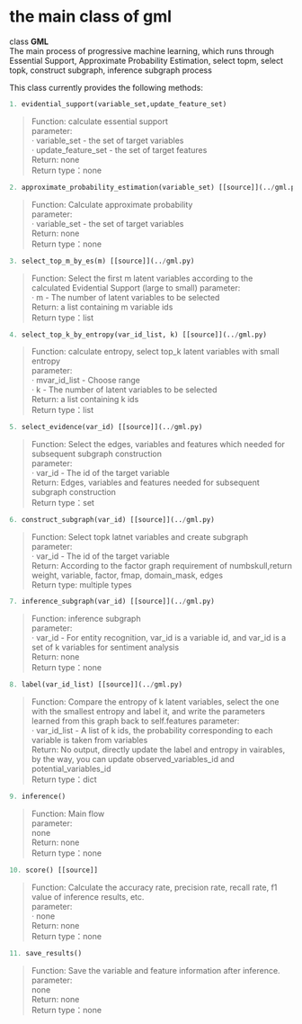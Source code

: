 # the main class of gml

class **GML**          
The main process of progressive machine learning, which runs through Essential Support, Approximate Probability Estimation, select topm, select topk, construct subgraph, inference subgraph process   


This class currently provides the following methods:  
```python
1. evidential_support(variable_set,update_feature_set)            
```
>Function: calculate essential support  
>parameter:  
> · variable_set - the set of target variables    
> · update_feature_set - the set of target features    
>Return: none            
>Return type：none          

```python
2. approximate_probability_estimation(variable_set) [[source]](../gml.py)            
```
>Function: Calculate approximate probability  
>parameter:  
> · variable_set - the set of target variables      
>Return: none            
>Return type：none          
```python
3. select_top_m_by_es(m) [[source]](../gml.py)            
```
>Function: Select the first m latent variables according to the calculated Evidential Support (large to small)
>parameter:  
> · m - The number of latent variables to be selected      
>Return: a list containing m variable ids             
>Return type：list
```python
4. select_top_k_by_entropy(var_id_list, k) [[source]](../gml.py)            
```
>Function: calculate entropy, select top_k latent variables with small entropy  
>parameter:  
> · mvar_id_list - Choose range      
> · k - The number of latent variables to be selected      
>Return: a list containing k ids           
>Return type：list
```python
5. select_evidence(var_id) [[source]](../gml.py)            
```
>Function: Select the edges, variables and features which needed for subsequent subgraph construction  
>parameter:  
> · var_id - The id of the target variable    
>Return: Edges, variables and features needed for subsequent subgraph construction            
>Return type：set
```python
6. construct_subgraph(var_id) [[source]](../gml.py)            
```
>Function: Select topk latnet variables and create subgraph  
>parameter:  
> · var_id - The id of the target variable         
>Return: According to the factor graph requirement of numbskull,return weight, variable, factor, fmap, domain_mask, edges           
>Return type: multiple types
```python
7. inference_subgraph(var_id) [[source]](../gml.py)            
```
>Function: inference subgraph  
>parameter:  
> · var_id - For entity recognition, var_id is a variable id, and var_id is a set of k variables for sentiment analysis              
>Return: none            
>Return type：none          
```python
8. label(var_id_list) [[source]](../gml.py)            
```
>Function: Compare the entropy of k latent variables, select the one with the smallest entropy and label it, and write the parameters learned from this graph back to self.features
>parameter:  
> · var_id_list - A list of k ids, the probability corresponding to each variable is taken from variables    
>Return: No output, directly update the label and entropy in vairables, by the way, you can update observed_variables_id and potential_variables_id  
>Return type：dict
```python
9. inference()        
```
>Function: Main flow      
>parameter:  
>none            
>Return: none            
>Return type：none            
```python
10. score() [[source]]          
```
>Function: Calculate the accuracy rate, precision rate, recall rate, f1 value of inference results, etc.  
>parameter:  
> · none      
>Return: none            
>Return type：none            
```python
11. save_results()  
```      
>Function: Save the variable and feature information after inference.               
>parameter:  
> none       
>Return: none                     
>Return type：none            